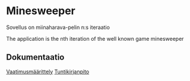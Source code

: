 # Minesweeper
Sovellus on miinaharava-pelin n:s iteraatio

The application is the nth iteration of the well known game minesweeper

## Dokumentaatio

[Vaatimusmäärittely](dokumentaatio/vaatimusmaarittely.md)
[Tuntikirjanpito](dokumentaatio/tuntikirjanpito.md)
